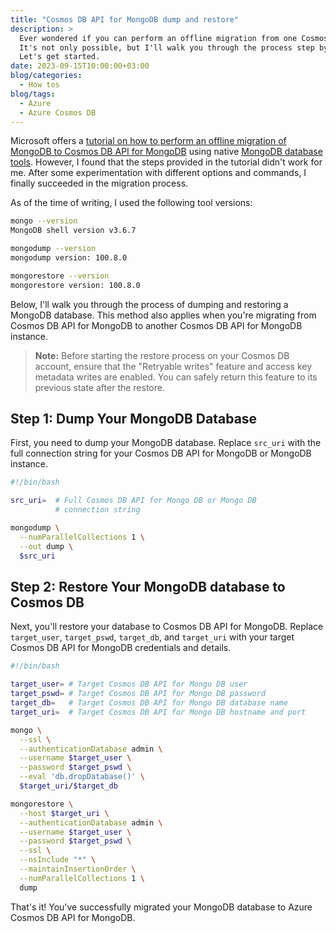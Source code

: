 ```yaml
---
title: "Cosmos DB API for MongoDB dump and restore"
description: >
  Ever wondered if you can perform an offline migration from one Cosmos DB API for MongoDB to another using native MongoDB database tools?
  It's not only possible, but I'll walk you through the process step by step.
  Let's get started.
date: 2023-09-15T10:00:00+03:00
blog/categories:
  - How tos
blog/tags:
  - Azure
  - Azure Cosmos DB
---
```


Microsoft offers a [tutorial on how to perform an offline migration of MongoDB to Cosmos DB API for MongoDB](https://learn.microsoft.com/en--usernames/azure/cosmos-db/mongodb/tutorial-mongotools-cosmos-db#mongodumpmongorestore) using native [MongoDB database tools](https://www.mongodb.com/docs/database-tools/).
However, I found that the steps provided in the tutorial didn't work for me.
After some experimentation with different options and commands, I finally succeeded in the migration process.

As of the time of writing, I used the following tool versions:

```bash
mongo --version
MongoDB shell version v3.6.7

mongodump --version
mongodump version: 100.8.0

mongorestore --version
mongorestore version: 100.8.0
```

Below, I'll walk you through the process of dumping and restoring a MongoDB database.
This method also applies when you're migrating from Cosmos DB API for MongoDB to another Cosmos DB API for MongoDB instance.

> **Note:** Before starting the restore process on your Cosmos DB account, ensure that the "Retryable writes" feature and access key metadata writes are enabled.
> You can safely return this feature to its previous state after the restore.

## Step 1: Dump Your MongoDB Database

First, you need to dump your MongoDB database. Replace `src_uri` with the full connection string for your Cosmos DB API for MongoDB or MongoDB instance.

```bash
#!/bin/bash

src_uri=  # Full Cosmos DB API for Mongo DB or Mongo DB
          # connection string

mongodump \
  --numParallelCollections 1 \
  --out dump \
  $src_uri
```

## Step 2: Restore Your MongoDB database to Cosmos DB

Next, you'll restore your database to Cosmos DB API for MongoDB.
Replace `target_user`, `target_pswd`, `target_db`, and `target_uri` with your target Cosmos DB API for MongoDB credentials and details.

```bash
#!/bin/bash

target_user= # Target Cosmos DB API for Mongo DB user
target_pswd= # Target Cosmos DB API for Mongo DB password
target_db=   # Target Cosmos DB API for Mongo DB database name
target_uri=  # Target Cosmos DB API for Mongo DB hostname and port

mongo \
  --ssl \
  --authenticationDatabase admin \
  --username $target_user \
  --password $target_pswd \
  --eval 'db.dropDatabase()' \
  $target_uri/$target_db

mongorestore \
  --host $target_uri \
  --authenticationDatabase admin \
  --username $target_user \
  --password $target_pswd \
  --ssl \
  --nsInclude "*" \
  --maintainInsertionOrder \
  --numParallelCollections 1 \
  dump
```

That's it!
You've successfully migrated your MongoDB database to Azure Cosmos DB API for MongoDB.
